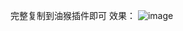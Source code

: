 完整复制到油猴插件即可
效果：
![image](https://github.com/wwuddan123/bilibili_hide_up/assets/27287359/59fecf32-9717-4507-9fe4-63af22a1cd8a)
